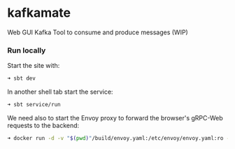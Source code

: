 # kafkamate

Web GUI Kafka Tool to consume and produce messages (WIP)


### Run locally
Start the site with:
```bash
➜ sbt dev
``` 

In another shell tab start the service:
```bash
➜ sbt service/run
```

We need also to start the Envoy proxy to forward the browser's gRPC-Web requests to the backend:
```bash
➜ docker run -d -v "$(pwd)"/build/envoy.yaml:/etc/envoy/envoy.yaml:ro --network host envoyproxy/envoy:v1.15.0
```